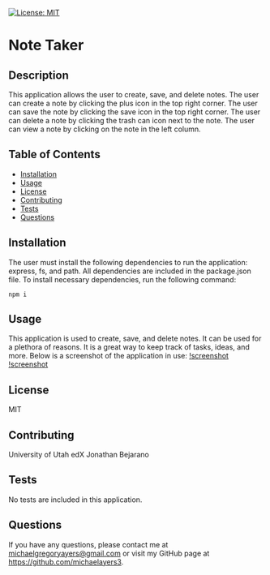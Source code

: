 [![License: MIT](https://img.shields.io/badge/License-MIT-yellow.svg)](https://opensource.org/licenses/MIT)
 # Note Taker


 ## Description
 This application allows the user to create, save, and delete notes. The user can create a note by clicking the plus icon in the top right corner. The user can save the note by clicking the save icon in the top right corner. 
 The user can delete a note by clicking the trash can icon next to the note. The user can view a note by clicking on the note in the left column.             
        
 ## Table of Contents
 * [Installation](#installation)
 * [Usage](#usage)
 * [License](#license)
 * [Contributing](#contributing)
 * [Tests](#tests)
 * [Questions](#questions)
                
 ## Installation

The user must install the following dependencies to run the application: express, fs, and path.
All dependencies are included in the package.json file. 
To install necessary dependencies, run the following command:
   ```
  npm i
   ```         

 ## Usage
 This application is used to create, save, and delete notes. It can be used for a plethora of reasons. It is a great way to keep track of tasks, ideas, and more.  Below is a screenshot of the application in use:
 [!screenshot](11-express-homework-demo-01.png)
 [!screenshot](11-express-homework-demo-02.png)
    
        
 ## License
 MIT
        
 ## Contributing
  University of Utah
  edX
  Jonathan Bejarano           
        
 ## Tests
   No tests are included in this application.          
        
 ## Questions
 If you have any questions, please contact me at michaelgregoryayers@gmail.com or visit my GitHub page at
        https://github.com/michaelayers3.
    
